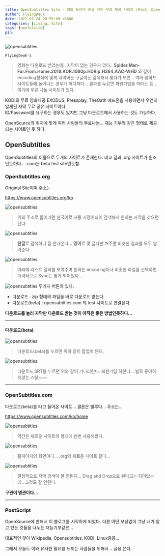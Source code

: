 ```yaml
---
title: OpenSubtitles Site - 영화 드라마 한글 자막 무료 제공 사이트 (Feat. OpenSubtitles)
author: FlyingDeuk
date: 2022-01-24 20:55:00 +0800
categories: [Living, Site]
tags: [usefulsite]
pin:
---
```


![opensubtitles](/img/living/site/opensub.jpg)

`FlyingDeuk's`
> 영화는 다운로드 받았는데.. 자막이 없는 경우가 있다.. **Spider.Man-Far.From.Home.2019.KOR.1080p.HDRip.H264.AAC-WHD** 와 같이 encoding형식에 맞게 네이버든 구글이든 검색해서 찾다가 보면...
여러 웹하드 사이트들에 놀아나는 경우가 허다하다... 결과를 누르면 회원가입을 하라는 등... 여기에 무료 나눔 사이트가 있다.

KODI의 무료 영화제공 EXODUS, Pressplay, TheOath 에드온을 사용하면서 우연히 알게된 자막 무료 공유 사이트이다. <br>
ID/Password를 요구하는 경우도 있지만 그냥 다운로드해서 사용하는 것도 가능하다.

OpenSource의 취지에 맞게 여러 사람들의 무료나눔... 재능 기부와 같은 형태로 제공되는 사이트인 듯 하다.

## OpenSubtitles
OpenSubtitles의 이름으로 두개의 사이트가 존재한다. 비교 결과 .org 사이트가 원조인듯하다... .com은 beta test site인듯함.

### OpenSubtitles.org
Original Site이며 주소는

<https://www.opensubtitles.org/ko>

![opensubtitles](/img/living/site/opensub1.jpg)
> 위의 주소로 들어가면 한국어로 자동 지정이되어 검색해서 원하는 자막을 찾으면 된다.

![opensubtitles](/img/living/site/opensub2.jpg)
> **한글**로 검색하니 잘 안나온다... **영어**로 몇 글자만 쳐주면 비슷한 결과를 모두 알려준다.

![opensubtitles](/img/living/site/opensub3.jpg)
> 아래에 리스트 결과를 보여주며 원하는 encoding이나 비슷한 화질을 선택하면 대략적으로 Sync는 맞게 되어있다...

![opensubtitles](/img/living/site/opensub4.jpg)
두가지 버튼이 있다.
- 다운로드 : zip 형태의 파일을 바로 다운로드 받는다.
- 다운로드(beta) : opensubtitles.com 의 test 사이트로 연결된다.

**다운로드를 눌러 자막만 다운로드 받는 것이 아직은 좋은 방법인듯하다...**

--------

#### 다운로드(beta)
![opensubtitles](/img/living/site/opensub5.jpg)
> 다운로드(beta)를 누르면 위와 같이 팝업이 뜬다.

![opensubtitles](/img/living/site/opensub6.jpg)
> 다운로드 SRT를 누르면 위와 같이 기다리란다. 회원가입 하란다... 별루 좋아하지않는 스탈~~~

------

### OpenSubtitles.com
다운로드(beta)를 타고 들어온 사이트... 결론은 별루다... 주소는...

<https://www.opensubtitles.com/ko/home>

![opensubtitles](/img/living/site/opensub7.jpg)
> 약간은 새로운 사이트의 형태에 한번 사용해봤다.

![opensubtitles](/img/living/site/opensub8.jpg)
> 홈페이지의 화면이다... .org의 새로운 사이트 같다...

![opensubtitles](/img/living/site/opensub9.jpg)
> 결정적으로 자막 검색이 잘 안된다... Drag and Drop으로 된다고는 되어있는데.. 그것도 잘 안된다.

**구관이 명관이다...**

--------

### PostScript
OpenSource에 반해서 이 블로그를 시작하게 되었다. 다른 어떤 보상없이 그냥 내가 알고 있는 것들을 나누는 재능기부같은...

대표적인 것이 Wikipedia, Opensubtitles, KODI, Linux등등...

그래서 오늘도 이와 유사한 필요를 느끼는 사람들을 위해서... 글을 쓴다.
